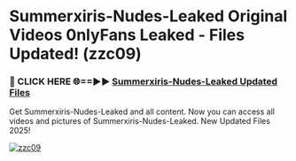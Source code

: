 # Summerxiris-Nudes-Leaked Original Videos 0nlyFans Leaked - Files Updated! (zzc09)

<h3>🔴 CLICK HERE 🌐==►► <a href="https://tinyurl.com/52m3yx9h" rel="nofollow">Summerxiris-Nudes-Leaked Updated Files</a></h3>

Get Summerxiris-Nudes-Leaked and all content. Now you can access all videos and pictures of Summerxiris-Nudes-Leaked. New Updated Files 2025!

[![zzc09](https://i.imgur.com/TnHtlc8.gif)](https://tinyurl.com/52m3yx9h)
